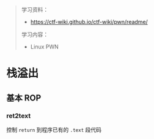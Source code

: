 > 学习资料：
>
> - https://ctf-wiki.github.io/ctf-wiki/pwn/readme/
>
> 学习内容：
>
> - Linux PWN

# 栈溢出

## 基本 ROP

### ret2text

控制 `return` 到程序已有的 `.text` 段代码
